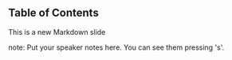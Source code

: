##  Table of Contents

This is a new Markdown slide

note:
    Put your speaker notes here.
    You can see them pressing 's'.
